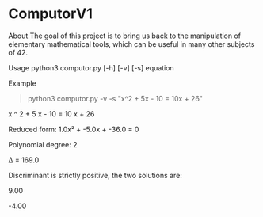 # ComputorV1

About
The goal of this project is to bring us back to the manipulation of elementary mathematical tools, which can be useful in many other subjects of 42.

Usage
python3 computor.py [-h] [-v] [-s] equation

Example
> python3 computor.py -v -s "x^2 + 5x - 10 = 10x + 26"

x ^ 2 + 5 x - 10 = 10 x + 26

Reduced form: 1.0x² + -5.0x + -36.0 = 0

Polynomial degree: 2

Δ = 169.0

Discriminant is strictly positive, the two solutions are:

9.00

-4.00
